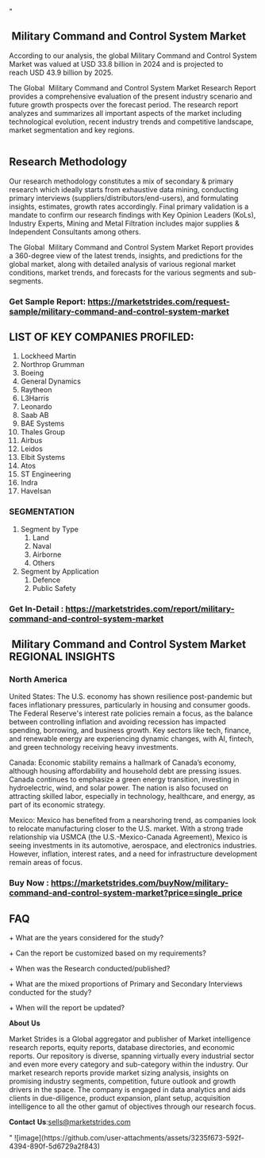 "<h2> Military Command and Control System Market</h2>
<p>According to our analysis, the global Military Command and Control System Market was valued at USD 33.8 billion in 2024 and is projected to reach USD 43.9 billion by 2025.</p>
<p>The Global  Military Command and Control System Market Research Report provides a comprehensive evaluation of the present industry scenario and future growth prospects over the forecast period. The research report analyzes and summarizes all important aspects of the market including technological evolution, recent industry trends and competitive landscape, market segmentation and key regions.</p>
<p><img alt="""" /></p>
<h2>Research Methodology</h2>
<p>Our research methodology constitutes a mix of secondary &amp; primary research which ideally starts from exhaustive data mining, conducting primary interviews (suppliers/distributors/end-users), and formulating insights, estimates, growth rates accordingly. Final primary validation is a mandate to confirm our research findings with Key Opinion Leaders (KoLs), Industry Experts, Mining and Metal Filtration includes major supplies &amp; Independent Consultants among others.</p>
<p>The Global  Military Command and Control System Market Report provides a 360-degree view of the latest trends, insights, and predictions for the global market, along with detailed analysis of various regional market conditions, market trends, and forecasts for the various segments and sub-segments.</p>
<h3><strong>Get Sample Report: <a href=https://marketstrides.com/request-sample/military-command-and-control-system-market>https://marketstrides.com/request-sample/military-command-and-control-system-market</a></strong></h3>
<h2>LIST OF KEY COMPANIES PROFILED:</h2>
<p><ol><li>Lockheed Martin</li><li>Northrop Grumman</li><li>Boeing</li><li>General Dynamics</li><li>Raytheon</li><li>L3Harris</li><li>Leonardo</li><li>Saab AB</li><li>BAE Systems</li><li>Thales Group</li><li>Airbus</li><li>Leidos</li><li>Elbit Systems</li><li>Atos</li><li>ST Engineering</li><li>Indra</li><li>Havelsan</li></ol></p>
<h3>SEGMENTATION</h3>
<p><ol><li>Segment by Type<ol><li> Land</li><li>Naval</li><li>Airborne</li><li>Others</li></ol></li><li> Segment by Application<ol><li>Defence</li><li>Public Safety</li></ol></li></ol></p>
<h3><strong>Get In-Detail : <a href=https://marketstrides.com/report/military-command-and-control-system-market>https://marketstrides.com/report/military-command-and-control-system-market</a></strong></h3>
<h2> Military Command and Control System Market REGIONAL INSIGHTS</h2>
<h3>North America</h3>
<p>United States: The U.S. economy has shown resilience post-pandemic but faces inflationary pressures, particularly in housing and consumer goods. The Federal Reserve's interest rate policies remain a focus, as the balance between controlling inflation and avoiding recession has impacted spending, borrowing, and business growth. Key sectors like tech, finance, and renewable energy are experiencing dynamic changes, with AI, fintech, and green technology receiving heavy investments.</p>
<p>Canada: Economic stability remains a hallmark of Canada’s economy, although housing affordability and household debt are pressing issues. Canada continues to emphasize a green energy transition, investing in hydroelectric, wind, and solar power. The nation is also focused on attracting skilled labor, especially in technology, healthcare, and energy, as part of its economic strategy.</p>
<p>Mexico: Mexico has benefited from a nearshoring trend, as companies look to relocate manufacturing closer to the U.S. market. With a strong trade relationship via USMCA (the U.S.-Mexico-Canada Agreement), Mexico is seeing investments in its automotive, aerospace, and electronics industries. However, inflation, interest rates, and a need for infrastructure development remain areas of focus.</p>
<h3><strong>Buy Now : <a href=https://marketstrides.com/buyNow/military-command-and-control-system-market?price=single_price>https://marketstrides.com/buyNow/military-command-and-control-system-market?price=single_price</a></strong></h3>
<h2>FAQ</h3>
<p>+ What are the years considered for the study?</p>
<p>+ Can the report be customized based on my requirements?</p>
<p>+ When was the Research conducted/published?</p>
<p>+ What are the mixed proportions of Primary and Secondary Interviews conducted for the study?</p>
<p>+ When will the report be updated?</p>
<p>𝐀𝐛𝐨𝐮𝐭 𝐔𝐬</p>
<p>Market Strides is a Global aggregator and publisher of Market intelligence research reports, equity reports, database directories, and economic reports. Our repository is diverse, spanning virtually every industrial sector and even more every category and sub-category within the industry. Our market research reports provide market sizing analysis, insights on promising industry segments, competition, future outlook and growth drivers in the space. The company is engaged in data analytics and aids clients in due-diligence, product expansion, plant setup, acquisition intelligence to all the other gamut of objectives through our research focus.</p>
<p>𝐂𝐨𝐧𝐭𝐚𝐜𝐭 𝐔𝐬:<a href=mailto:sells@marketstrides.com>sells@marketstrides.com</a></p>"
![image](https://github.com/user-attachments/assets/3235f673-592f-4394-890f-5d6729a2f843)
